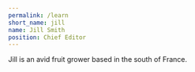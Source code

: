 ```yaml
---
permalink: /learn
short_name: jill
name: Jill Smith
position: Chief Editor
---
```

Jill is an avid fruit grower based in the south of France.